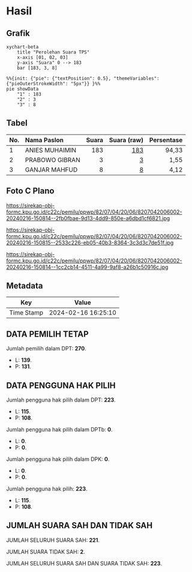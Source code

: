 # Hasil

## Grafik

```mermaid
xychart-beta
    title "Perolehan Suara TPS"
    x-axis [01, 02, 03]
    y-axis "Suara" 0 --> 183
    bar [183, 3, 8]
```

```mermaid
%%{init: {"pie": {"textPosition": 0.5}, "themeVariables": {"pieOuterStrokeWidth": "5px"}} }%%
pie showData
    "1" : 183
    "2" : 3
    "3" : 8
```

## Tabel

| No. | Nama Paslon    | Suara | Suara (raw) | Persentase |
|:--- |:-------------- | -----:| -----------:| ----------:|
| 1   | ANIES MUHAIMIN | 183   | [183][p-1]  | 94,33      |
| 2   | PRABOWO GIBRAN | 3     | [3][p-2]    | 1,55       |
| 3   | GANJAR MAHFUD  | 8     | [8][p-3]    | 4,12       |


[p-1]: https://github.com/gigit-pemilu/pemilu-2024-82-maluku-utara/blob/main/pilpres/hitung-suara/sub/82-maluku-utara/sub/07-pulau-morotai/sub/04-morotai-utara/sub/2006-gorua/sub/002-tps/sub/paslon-1.txt
[p-2]: https://github.com/gigit-pemilu/pemilu-2024-82-maluku-utara/blob/main/pilpres/hitung-suara/sub/82-maluku-utara/sub/07-pulau-morotai/sub/04-morotai-utara/sub/2006-gorua/sub/002-tps/sub/paslon-2.txt
[p-3]: https://github.com/gigit-pemilu/pemilu-2024-82-maluku-utara/blob/main/pilpres/hitung-suara/sub/82-maluku-utara/sub/07-pulau-morotai/sub/04-morotai-utara/sub/2006-gorua/sub/002-tps/sub/paslon-3.txt

## Foto C Plano

https://sirekap-obj-formc.kpu.go.id/c22c/pemilu/ppwp/82/07/04/20/06/8207042006002-20240216-150814--2fb0fbae-9d13-4dd9-850e-a6dbd1cf6821.jpg

https://sirekap-obj-formc.kpu.go.id/c22c/pemilu/ppwp/82/07/04/20/06/8207042006002-20240216-150815--2533c226-eb05-40b3-8364-3c3d3c7de51f.jpg

https://sirekap-obj-formc.kpu.go.id/c22c/pemilu/ppwp/82/07/04/20/06/8207042006002-20240216-150814--1cc2cb14-4511-4a99-9af8-a26b1c50916c.jpg


## Metadata

| Key        | Value               |
| ---------- | ------------------- |
| Time Stamp | 2024-02-16 16:25:10 |


## DATA PEMILIH TETAP

Jumlah pemilih dalam DPT: **270**.
 * L: **139**.
 * P: **131**.

## DATA PENGGUNA HAK PILIH

Jumlah pengguna hak pilih dalam DPT: **223**.
 * L: **115**.
 * P: **108**.

Jumlah pengguna hak pilih dalam DPTb: **0**.
 * L: **0**.
 * P: **0**.

Jumlah pengguna hak pilih dalam DPK: **0**.
 * L: **0**.
 * P: **0**.

Jumlah pengguna hak pilih: **223**.
 * L: **115**.
 * P: **108**.

## JUMLAH SUARA SAH DAN TIDAK SAH

JUMLAH SELURUH SUARA SAH: **221**.

JUMLAH SUARA TIDAK SAH: **2**.

JUMLAH SELURUH SUARA SAH DAN SUARA TIDAK SAH: **223**.


